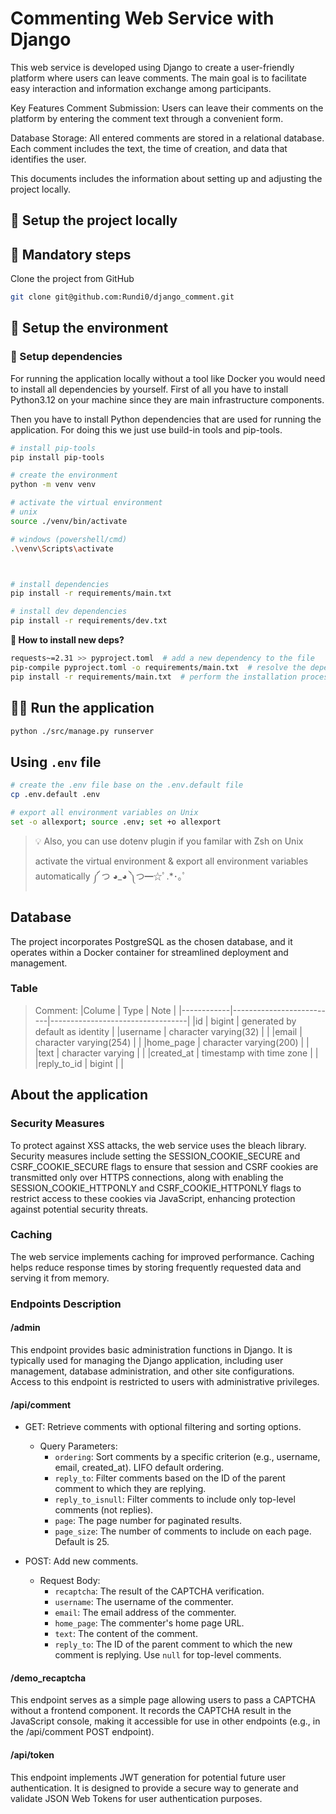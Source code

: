 # Commenting Web Service with Django

This web service is developed using Django to create a user-friendly platform where users can leave comments. The main goal is to facilitate easy interaction and information exchange among participants.

Key Features
Comment Submission: Users can leave their comments on the platform by entering the comment text through a convenient form.

Database Storage: All entered comments are stored in a relational database. Each comment includes the text, the time of creation, and data that identifies the user.

This documents includes the information about setting up and adjusting the project locally.

## 🔨 Setup the project locally

## 🚧 Mandatory steps

Clone the project from GitHub

```bash
git clone git@github.com:Rundi0/django_comment.git
```

## 🔧 Setup the environment

### 📌 Setup dependencies

For running the application locally without a tool like Docker you would need to install all dependencies by yourself.
First of all you have to install Python3.12 on your machine since they are main infrastructure components.

Then you have to install Python dependencies that are used for running the application. For doing this we just use build-in tools and pip-tools.

```bash
# install pip-tools
pip install pip-tools

# create the environment
python -m venv venv

# activate the virtual environment
# unix
source ./venv/bin/activate

# windows (powershell/cmd)
.\venv\Scripts\activate



# install dependencies
pip install -r requirements/main.txt

# install dev dependencies
pip install -r requirements/dev.txt
```

**🤔 How to install new deps?**

```bash
requests~=2.31 >> pyproject.toml  # add a new dependency to the file
pip-compile pyproject.toml -o requirements/main.txt  # resolve the dependency (find sub-deps, check other packages sub-versions)
pip install -r requirements/main.txt  # perform the installation process
```

## 🏃‍♂️ Run the application

```bash
python ./src/manage.py runserver
```

## Using `.env` file

```bash
# create the .env file base on the .env.default file
cp .env.default .env

# export all environment variables on Unix
set -o allexport; source .env; set +o allexport
```

> 💡 Also, you can use dotenv plugin if you familar with Zsh on Unix
>
> activate the virtual environment & export all environment variables automatically ༼ つ ◕_◕ ༽つ━☆ﾟ.\*･｡ﾟ

## Database

The project incorporates PostgreSQL as the chosen database, and it operates within a Docker container for streamlined deployment and management.

### Table

> Comment:
> |Colume      | Type                     | Note                             |
> |------------|--------------------------|----------------------------------|
> |id          | bigint                   | generated by default as identity |
> |username    | character varying(32)    |                                  |
> |email       | character varying(254)   |                                  |
> |home_page   | character varying(200)   |                                  |
> |text        | character varying        |                                  |
> |created_at  | timestamp with time zone |                                  |
> |reply_to_id | bigint                   |                                  |

## About the application

### Security Measures

To protect against XSS attacks, the web service uses the bleach library.
Security measures include setting the SESSION_COOKIE_SECURE and CSRF_COOKIE_SECURE flags to ensure that session and CSRF cookies are transmitted only over HTTPS connections, along with enabling the SESSION_COOKIE_HTTPONLY and CSRF_COOKIE_HTTPONLY flags to restrict access to these cookies via JavaScript, enhancing protection against potential security threats.

### Caching

The web service implements caching for improved performance. Caching helps reduce response times by storing frequently requested data and serving it from memory.

### Endpoints Description

#### /admin

This endpoint provides basic administration functions in Django. It is typically used for managing the Django application, including user management, database administration, and other site configurations. Access to this endpoint is restricted to users with administrative privileges.

#### /api/comment

- GET: Retrieve comments with optional filtering and sorting options.
  - Query Parameters:
    - `ordering`: Sort comments by a specific criterion (e.g., username, email, created_at). LIFO default ordering.
    - `reply_to`: Filter comments based on the ID of the parent comment to which they are replying.
    - `reply_to_isnull`: Filter comments to include only top-level comments (not replies).
    - `page`: The page number for paginated results.
    - `page_size`: The number of comments to include on each page. Default is 25.

- POST: Add new comments.
  - Request Body:
    - `recaptcha`: The result of the CAPTCHA verification.
    - `username`: The username of the commenter.
    - `email`: The email address of the commenter.
    - `home_page`: The commenter's home page URL.
    - `text`: The content of the comment.
    - `reply_to`: The ID of the parent comment to which the new comment is replying. Use `null` for top-level comments.

#### /demo_recaptcha

This endpoint serves as a simple page allowing users to pass a CAPTCHA without a frontend component. It records the CAPTCHA result in the JavaScript console, making it accessible for use in other endpoints (e.g., in the /api/comment POST endpoint).

#### /api/token

This endpoint implements JWT generation for potential future user authentication. It is designed to provide a secure way to generate and validate JSON Web Tokens for user authentication purposes.
